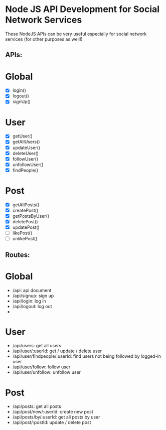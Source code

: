 # Node JS API Development for Social Network Services 

These NodeJS APIs can be very useful especially for social network services (for other purposes as well!)

## APIs:

# Global
- [x] login()
- [x] logout()
- [x] signUp()
  
# User
- [x] getUser()
- [x] getAllUsers()
- [x] updateUser()
- [x] deleteUser()
- [x] followUser()
- [x] unfollowUser()
- [x] findPeople() 
  
# Post
- [x] getAllPosts()
- [x] createPost()
- [x] getPostsByUser()
- [x] deletePost()
- [x] updatePost()
- [ ] likePost()
- [ ] unlikePost()

## Routes:

# Global
- /api: api document
- /api/signup: sign up
- /api/login: log in
- /api/logout: log out
- 
# User
- /api/users: get all users
- /api/user/:userId: get / update / delete user
- /api/user/findpeople/:userId: find users not being followed by logged-in user
- /api/user/follow: follow user
- /api/user/unfollow: unfollow user

# Post  
- /api/posts: get all posts
- /api/post/new/:userId: create new post
- /api/posts/by/:userId: get all posts by user
- /api/post/:postId: update / delete post
